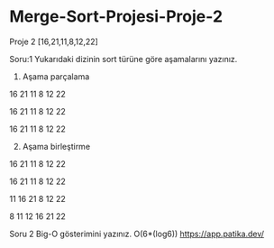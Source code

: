 # Merge-Sort-Projesi-Proje-2
Proje 2
[16,21,11,8,12,22]

Soru:1 Yukarıdaki dizinin sort türüne göre aşamalarını yazınız.

1.	Aşama parçalama

16 21 11						8 12 22

16 21 		11					8 12		 22

16	 21 		11				8	12	22

2.	Aşama birleştirme

16	 21 		11				8	12	22

16 21		11					8		12 22

11 16 21							8 12 22

8 11 12 16 21 22

Soru 2 Big-O gösterimini yazınız.
O(6*(log6))
https://app.patika.dev/
